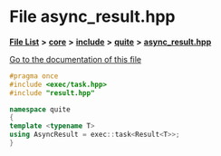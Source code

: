 

# File async\_result.hpp

[**File List**](files.md) **>** [**core**](dir_6f77a39b07c019ccd7492ea87272f732.md) **>** [**include**](dir_25de89a49d1da2858ac6330785c12b40.md) **>** [**quite**](dir_6f50b8774c4552618988001c2022dcf6.md) **>** [**async\_result.hpp**](async__result_8hpp.md)

[Go to the documentation of this file](async__result_8hpp.md)


```C++
#pragma once
#include <exec/task.hpp>
#include "result.hpp"

namespace quite
{
template <typename T>
using AsyncResult = exec::task<Result<T>>;
}
```


